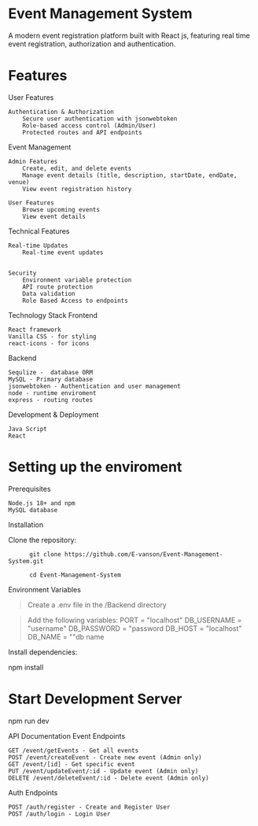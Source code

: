   # Event Management System 
  A modern event registration platform built with React js, featuring real time event registration, authorization and authentication.

  # Features

  User Features

    Authentication & Authorization
        Secure user authentication with jsonwebtoken
        Role-based access control (Admin/User)
        Protected routes and API endpoints

Event Management

    Admin Features
        Create, edit, and delete events
        Manage event details (title, description, startDate, endDate, venue)
        View event registration history

    User Features
        Browse upcoming events
        View event details


Technical Features

    Real-time Updates
        Real-time event updates
        
    
    Security
        Environment variable protection
        API route protection
        Data validation
        Role Based Access to endpoints  


  Technology Stack
Frontend

    React framework 
    Vanilla CSS - for styling
    react-icons - for icons

Backend

    Sequlize -  database ORM
    MySQL - Primary database
    jsonwebtoken - Authentication and user management
    node - runtime enviroment
    express - routing routes

Development & Deployment

    Java Script 
    React
    

# Setting up the enviroment
Prerequisites

    Node.js 18+ and npm
    MySQL database

  Installation

  Clone the repository:
  
          git clone https://github.com/E-vanson/Event-Management-System.git
          
          cd Event-Management-System

Environment Variables    
> Create a .env file in the /Backend directory

> Add the following variables:
                       PORT = "localhost"
                       DB_USERNAME = "username"
                       DB_PASSWORD = "password
                       DB_HOST = "localhost"
                       DB_NAME = ""db name


Install dependencies:

  npm install

# Start Development Server
  npm run dev


  API Documentation
Event Endpoints

    GET /event/getEvents - Get all events
    POST /event/createEvent - Create new event (Admin only)
    GET /event/[id] - Get specific event
    PUT /event/updateEvent/:id - Update event (Admin only)
    DELETE /event/deleteEvent/:id - Delete event (Admin only)

  Auth Endpoints

    POST /auth/register - Create and Register User
    POST /auth/login - Login User


